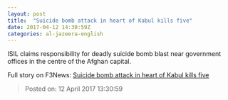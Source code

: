 ```yaml
---
layout: post
title:  "Suicide bomb attack in heart of Kabul kills five"
date: 2017-04-12 14:30:59Z
categories: al-jazeera-english
---
```


ISIL claims responsibility for deadly suicide bomb blast near government offices in the centre of the Afghan capital.


Full story on F3News: [Suicide bomb attack in heart of Kabul kills five](http://www.f3nws.com/n/Nvk2b)

> Posted on: 12 April 2017 13:30:59

